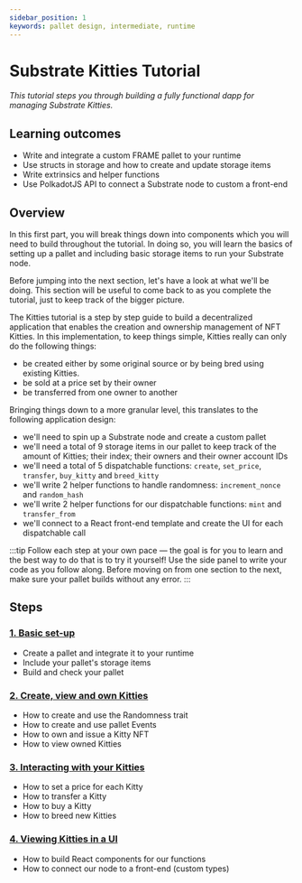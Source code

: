 ```yaml
---
sidebar_position: 1
keywords: pallet design, intermediate, runtime
---
```


# Substrate Kitties Tutorial
_This tutorial steps you through building a fully functional dapp for managing Substrate Kitties._

## Learning outcomes

- Write and integrate a custom FRAME pallet to your runtime
- Use structs in storage and how to create and update storage items
- Write extrinsics and helper functions
- Use PolkadotJS API to connect a Substrate node to custom a front-end

## Overview

In this first part, you will break things down into components which you will need to build throughout the tutorial.
In doing so, you will learn the basics of setting up a pallet and including basic storage items to run your Substrate node.

Before jumping into the next section, let's have a look at what we'll be doing. This section will be useful to come back to 
as you complete the tutorial, just to keep track of the bigger picture.

The Kitties tutorial is a step by step guide to build a decentralized application that enables the creation and ownership management
of NFT Kitties. In this implementation, to keep things simple, Kitties really can only do the following things:

- be created either by some original source or by being bred using existing Kitties.
- be sold at a price set by their owner
- be transferred from one owner to another



Bringing things down to a more granular level, this translates to the following application design:
- we'll need to spin up a Substrate node and create a custom pallet
- we'll need a total of 9 storage items in our pallet to keep track of the amount of Kitties; their index; their owners and their 
owner account IDs
- we'll need a total of 5 dispatchable functions: `create`, `set_price`, `transfer`, `buy_kitty` and `breed_kitty`
- we'll write 2 helper functions to handle randomness: `increment_nonce` and `random_hash`
- we'll write 2 helper functions for our dispatchable functions: `mint` and `transfer_from`
- we'll connect to a React front-end template and create the UI for each dispatchable call

:::tip
Follow each step at your own pace &mdash; the goal is for you to learn and the best way to do that is to try it yourself!
Use the side panel to write your code as you follow along. Before moving on from one section to the next, make sure your pallet
builds without any error.
:::

## Steps

### [1. Basic set-up](basic-setup) 

- Create a pallet and integrate it to your runtime
- Include your pallet's storage items
- Build and check your pallet

### [2. Create, view and own Kitties](create-kitties)

- How to create and use the Randomness trait
- How to create and use pallet Events
- How to own and issue a Kitty NFT
- How to view owned Kitties

### [3. Interacting with your Kitties](interacting-functions)

- How to set a price for each Kitty
- How to transfer a Kitty 
- How to buy a Kitty
- How to breed new Kitties

### [4. Viewing Kitties in a UI](kitties-frontend)

- How to build React components for our functions
- How to connect our node to a front-end (custom types)

